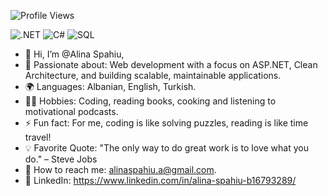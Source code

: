 ![Profile Views](https://komarev.com/ghpvc/?username=ruhsulin&color=green)

![.NET](https://img.shields.io/badge/.NET-68217A?style=for-the-badge&logo=dotnet&logoColor=white)
![C#](https://img.shields.io/badge/C%23-239120?style=for-the-badge&logo=csharp&logoColor=white)
![SQL](https://img.shields.io/badge/SQL-CC2927?style=for-the-badge&logo=microsoftsqlserver&logoColor=white)

- 👋 Hi, I’m @Alina Spahiu,
- 👀 Passionate about: Web development with a focus on ASP.NET, Clean Architecture, and building scalable, maintainable applications.
- 🌍 Languages: Albanian, English, Turkish.
- 🏋️‍♂️ Hobbies: Coding, reading books, cooking and listening to motivational podcasts.
- ⚡ Fun fact: For me, coding is like solving puzzles, reading is like time travel!
- 💡 Favorite Quote: "The only way to do great work is to love what you do." – Steve Jobs
- 📧 How to reach me: alinaspahiu.a@gmail.com.
- 🔗 LinkedIn: https://www.linkedin.com/in/alina-spahiu-b16793289/

<!---
ruhsulin/ruhsulin is a ✨ special ✨ repository because its `README.md` (this file) appears on your GitHub profile.
You can click the Preview link to take a look at your changes.
--->
